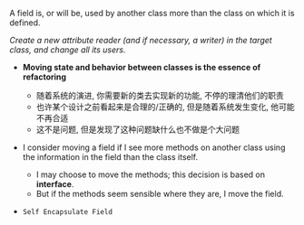 A field is, or will be, used by another class more than the class on which it is defined.

*Create a new attribute reader (and if necessary, a writer) in the target class, and change all its users.*

+ **Moving state and behavior between classes is the essence of refactoring**
    + 随着系统的演进, 你需要新的类去实现新的功能, 不停的理清他们的职责
    + 也许某个设计之前看起来是合理的/正确的, 但是随着系统发生变化, 他可能不再合适
    + 这不是问题, 但是发现了这种问题缺什么也不做是个大问题

+ I consider moving a field if I see more methods on another class using the information in the field than the class itself.
    + I may choose to move the methods; this decision is based on **interface**.
    + But if the methods seem sensible where they are, I move the field.

+ `Self Encapsulate Field`
